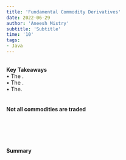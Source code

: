 ```yaml
---
title: 'Fundamental Commodity Derivatives'
date: 2022-06-29
author: 'Aneesh Mistry'
subtitle: 'Subtitle'
time: '10'
tags:
- Java
---
```

<br>
<strong>Key Takeaways</strong><br>
&#8226; The .<br>
&#8226; The .<br>
&#8226; The.<br>


<br>

<h4>Not all commodities are traded</h4>
<p>

</p>

</p>
<br>
<h4></h4>
<p>


</p>

<br>
<h4>Summary</h4>
<p>


</p>
